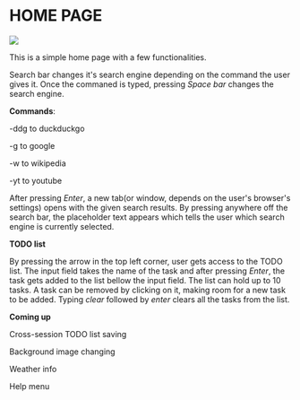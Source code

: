 # HOME PAGE

![](scrn.png)

This is a simple home page with a few functionalities.

Search bar changes it's search engine depending on the command the user gives it.
Once the commaned is typed, pressing _Space bar_ changes the search engine.

**Commands**:

-ddg to duckduckgo

-g to google

-w to wikipedia

-yt to youtube

After pressing _Enter_, a new tab(or window, depends on the user's browser's settings) opens with the given search results.
By pressing anywhere off the search bar, the placeholder text appears which tells the user which search engine is currently selected.

**TODO list**

By pressing the arrow in the top left corner, user gets access to the TODO list.
The input field takes the name of the task and after pressing _Enter_, the task gets added to the list bellow the input field.
The list can hold up to 10 tasks.
A task can be removed by clicking on it, making room for a new task to be added.
Typing _clear_ followed by _enter_ clears all the tasks from the list.

**Coming up**

Cross-session TODO list saving

Background image changing

Weather info

Help menu
